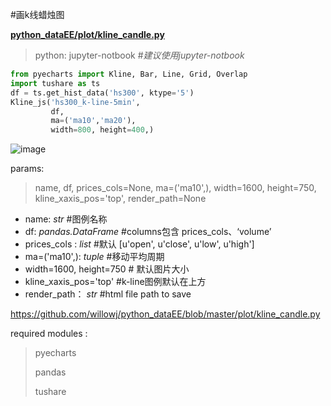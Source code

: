 #画k线蜡烛图   

[ **python_dataEE/plot/kline_candle.py** ](https://github.com/willowj/python_dataEE/blob/master/plot/kline_candle.py)

> python: jupyter-notbook   	#*建议使用jupyter-notbook*

```python
from pyecharts import Kline, Bar, Line, Grid, Overlap
import tushare as ts
df = ts.get_hist_data('hs300', ktype='5')
Kline_js('hs300_k-line-5min',
         df,
         ma=('ma10','ma20'),
         width=800, height=400,)
```

![image](https://github.com/willowj/python_dataEE/blob/master/plot/pyecharts_k-candle.png)

params:

> name, df, prices_cols=None, ma=('ma10',), width=1600, height=750, kline_xaxis_pos='top', render_path=None

- name: *str*  		           #图例名称 
- df:  *pandas.DataFrame*   #columns包含 prices_cols、‘volume’
- prices_cols : *list*               #默认 [u'open', u'close', u'low', u'high']
- ma=('ma10',): *tuple*          #移动平均周期
- width=1600, height=750  # 默认图片大小
- kline_xaxis_pos='top'       #k-line图例默认在上方 
- render_path： *str*              #html file path to save

https://github.com/willowj/python_dataEE/blob/master/plot/kline_candle.py

required modules : 

> pyecharts
>
> pandas
>
> tushare